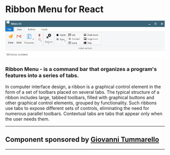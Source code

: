 # Ribbon Menu for React

![](view.png)

### Ribbon Menu - is a command bar that organizes a program's features into a series of tabs.

In computer interface design, a ribbon is a graphical control element in the form of a set of toolbars placed on several tabs. 
The typical structure of a ribbon includes large, tabbed toolbars, filled with graphical buttons and other graphical control elements, grouped by functionality. 
Such ribbons use tabs to expose different sets of controls, eliminating the need for numerous parallel toolbars. 
Contextual tabs are tabs that appear only when the user needs them.

<hr>

## Component sponsored by [Giovanni Tummarello](g.tummarello@octostar.co)

<hr>

